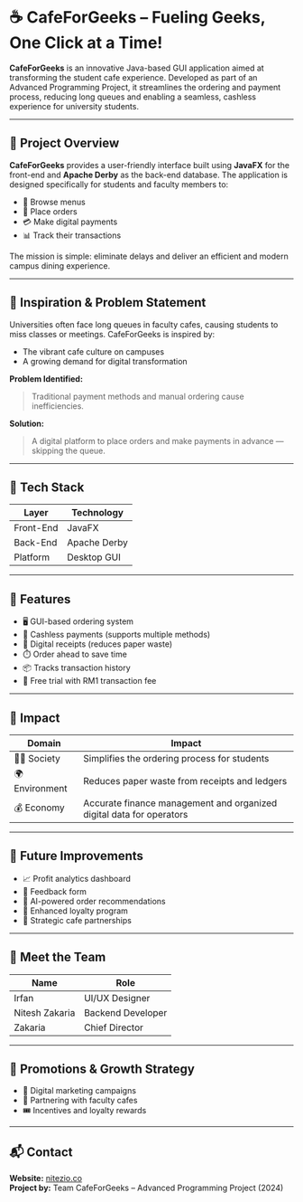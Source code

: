 # ☕ CafeForGeeks – Fueling Geeks, One Click at a Time!

**CafeForGeeks** is an innovative Java-based GUI application aimed at transforming the student cafe experience. Developed as part of an Advanced Programming Project, it streamlines the ordering and payment process, reducing long queues and enabling a seamless, cashless experience for university students.

---

## 🚀 Project Overview

**CafeForGeeks** provides a user-friendly interface built using **JavaFX** for the front-end and **Apache Derby** as the back-end database. The application is designed specifically for students and faculty members to:

- 📱 Browse menus  
- 🛒 Place orders  
- 💳 Make digital payments  
- 📊 Track their transactions  

The mission is simple: eliminate delays and deliver an efficient and modern campus dining experience.

---

## 🧠 Inspiration & Problem Statement

Universities often face long queues in faculty cafes, causing students to miss classes or meetings. CafeForGeeks is inspired by:

- The vibrant cafe culture on campuses  
- A growing demand for digital transformation

**Problem Identified:**  
> Traditional payment methods and manual ordering cause inefficiencies.

**Solution:**  
> A digital platform to place orders and make payments in advance — skipping the queue.

---

## 🔧 Tech Stack

| Layer         | Technology      |
|---------------|------------------|
| Front-End     | JavaFX           |
| Back-End      | Apache Derby     |
| Platform      | Desktop GUI      |

---

## 🧩 Features

- 🖥️ GUI-based ordering system  
- 💸 Cashless payments (supports multiple methods)  
- 🧾 Digital receipts (reduces paper waste)  
- ⏱️ Order ahead to save time  
- 📦 Tracks transaction history  
- 🎁 Free trial with RM1 transaction fee  

---

## 🌱 Impact

| Domain        | Impact                                                                 |
|---------------|------------------------------------------------------------------------|
| 🧑‍🎓 Society      | Simplifies the ordering process for students                        |
| 🌍 Environment | Reduces paper waste from receipts and ledgers                         |
| 💰 Economy      | Accurate finance management and organized digital data for operators |

---

## 🔮 Future Improvements

- 📈 Profit analytics dashboard  
- 💬 Feedback form  
- 🧠 AI-powered order recommendations  
- 🎉 Enhanced loyalty program  
- 🤝 Strategic cafe partnerships  

---

## 👥 Meet the Team

| Name             | Role               |
|------------------|--------------------|
| Irfan            | UI/UX Designer     |
| Nitesh Zakaria   | Backend Developer  |
| Zakaria          | Chief Director     |

---

## 📣 Promotions & Growth Strategy

- 📱 Digital marketing campaigns  
- 🤝 Partnering with faculty cafes  
- 🎟️ Incentives and loyalty rewards  

---

## 📬 Contact

**Website:** [nitezio.co](http://nitezio.co)  
**Project by:** Team CafeForGeeks – Advanced Programming Project (2024)
